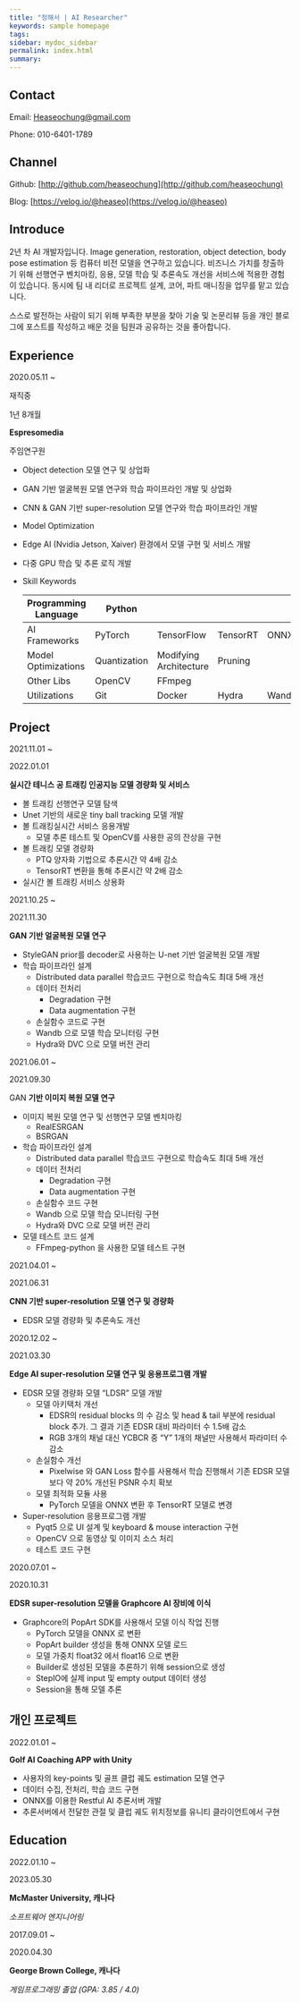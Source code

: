 ```yaml
---
title: "정해서 | AI Researcher"
keywords: sample homepage
tags: 
sidebar: mydoc_sidebar
permalink: index.html
summary: 
---
```


<!-- ![heaseo.jpeg](images/heaseo.jpeg) -->

## Contact

Email: Heaseochung@gmail.com

Phone: 010-6401-1789

## Channel

Github: [http://github.com/heaseochung](http://github.com/heaseochung)

Blog: [https://velog.io/@heaseo](https://velog.io/@heaseo)

## Introduce

2년 차 AI 개발자입니다. Image generation, restoration, object detection, body pose estimation 등 컴퓨터 비전 모델을 연구하고 있습니다. 비즈니스 가치를 창출하기 위해 선행연구 벤치마킹, 응용, 모델 학습 및 추론속도 개선을 서비스에 적용한 경험이 있습니다. 동시에 팀 내 리더로 프로젝트 설계, 코어, 파트 매니징을 업무를 맡고 있습니다.

스스로 발전하는 사람이 되기 위해 부족한 부분을 찾아 기술 및 논문리뷰 등을 개인 블로그에 포스트를 작성하고 배운 것을 팀원과 공유하는 것을 좋아합니다.

## Experience

2020.05.11 ~

 재직중

1년 8개월

**Espresomedia**

주임연구원

- Object detection 모델 연구 및 상업화
- GAN 기반 얼굴복원 모델 연구와 학습 파이프라인 개발 및 상업화
- CNN & GAN 기반 super-resolution 모델 연구와 학습 파이프라인 개발
- Model Optimization
- Edge AI (Nvidia Jetson, Xaiver) 환경에서 모델 구현 및 서비스 개발
- 다중 GPU 학습 및 추론 로직 개발
- Skill Keywords
    
    
    | Programming Language | Python |  |  |  |
    | --- | --- | --- | --- | --- |
    | AI Frameworks | PyTorch | TensorFlow | TensorRT | ONNX |
    | Model Optimizations | Quantization | Modifying Architecture | Pruning |  |
    | Other Libs | OpenCV | FFmpeg |  |  |
    | Utilizations | Git | Docker | Hydra | Wandb |

## Project

2021.11.01 ~

 2022.01.01

**실시간 테니스 공 트래킹 인공지능 모델 경량화 및 서비스**

- 볼 트래킹 선행연구 모델 탐색
- Unet 기반의 새로운 tiny ball tracking 모델 개발
- 볼 트래킹실시간 서비스 응용개발
    - 모델 추론 테스트 및 OpenCV를 사용한 공의 잔상을 구현
- 볼 트래킹 모델 경량화
    - PTQ 양자화 기법으로 추론시간 약 4배 감소
    - TensorRT 변환을 통해 추론시간 약 2배 감소
- 실시간 볼 트래킹 서비스 상용화

2021.10.25 ~

 2021.11.30

**GAN 기반 얼굴복원 모델 연구**

- StyleGAN prior를 decoder로 사용하는 U-net 기반 얼굴복원 모델 개발
- 학습 파이프라인 설계
    - Distributed data parallel 학습코드 구현으로 학습속도 최대 5배 개선
    - 데이터 전처리
        - Degradation 구현
        - Data augmentation 구현
    - 손실함수 코드로 구현
    - Wandb 으로 모델 학습 모니터링 구현
    - Hydra와 DVC 으로 모델 버전 관리

2021.06.01 ~

 2021.09.30

GAN **기반 이미지 복원 모델 연구**

- 이미지 복원 모델 연구 및 선행연구 모델 벤치마킹
    - RealESRGAN
    - BSRGAN
- 학습 파이프라인 설계
    - Distributed data parallel 학습코드 구현으로 학습속도 최대 5배 개선
    - 데이터 전처리
        - Degradation 구현
        - Data augmentation 구현
    - 손실함수 코드 구현
    - Wandb 으로 모델 학습 모니터링 구현
    - Hydra와 DVC 으로 모델 버전 관리
- 모델 테스트 코드 설계
    - FFmpeg-python 을 사용한 모델 테스트 구현

2021.04.01 ~

 2021.06.31

**CNN 기반 super-resolution 모델 연구 및 경량화**

- EDSR 모델 경량화 및 추론속도 개선

2020.12.02 ~

 2021.03.30

**Edge AI super-resolution 모델 연구 및 응용프로그램 개발**

- EDSR 모델 경량화 모델 “LDSR” 모델 개발
    - 모델 아키택처 개선
        - EDSR의 residual blocks 의 수 감소 및 head & tail 부분에 residual block 추가. 그 결과 기존 EDSR 대비 파라미터 수 1.5배 감소
        - RGB 3개의 채널 대신 YCBCR 중 “Y” 1개의 채널만 사용해서 파라미터 수 감소
    - 손실함수 개선
        - Pixelwise 와 GAN Loss 함수를 사용해서 학습 진행해서 기존 EDSR 모델보다 약 20% 개선된 PSNR 수치 확보
    - 모델 최적화 모듈 사용
        - PyTorch 모델을 ONNX 변환 후 TensorRT 모델로 변경
- Super-resolution 응용프로그램 개발
    - Pyqt5 으로 UI 설계 및 keyboard & mouse interaction 구현
    - OpenCV 으로 동영상 및 이미지 소스 처리
    - 테스트 코드 구현

2020.07.01 ~

 2020.10.31

**EDSR super-resolution 모델을 Graphcore AI 장비에 이식**

- Graphcore의 PopArt SDK를 사용해서 모델 이식 작업 진행
    - PyTorch 모델을 ONNX 로 변환
    - PopArt builder 생성을 통해 ONNX 모델 로드
    - 모델 가중치 float32 에서 float16 으로 변환
    - Builder로 생성된 모델을 추론하기 위해 session으로 생성
    - StepIO에 실제 input 및 empty output 데이터 생성
    - Session을 통해 모델 추론

## 개인 프로젝트

2022.01.01 ~

**Golf AI Coaching APP with Unity**

- 사용자의 key-points 및 골프 클럽 궤도 estimation 모델 연구
- 데이터 수집, 전처리, 학습 코드 구현
- ONNX를 이용한 Restful AI 추론서버 개발
- 추론서버에서 전달한 관절 및 클럽 궤도 위치정보를 유니티 클라이언트에서 구현

## Education

2022.01.10 ~

 2023.05.30

**McMaster University, 캐나다**

*소프트웨어 엔지니어링*

2017.09.01 ~

 2020.04.30

**George Brown College, 캐나다**

*게임프로그래밍 졸업 (GPA: 3.85 / 4.0)*

<!-- 
{% include note.html content="If you're cloning this theme, you're probably writing documentation of some kind. I have a blog on technical writing here called <a alt='technical writing blog' href='http://idratherbewriting.com'>I'd Rather Be Writing</a>. If you'd like to stay updated with the latest trends, best practices, and other methods for writing documentation, consider <a href='https://tinyletter.com/tomjoht'>subscribing</a>. I also have a site on <a href='http://idratherbewriting.com/learnapidoc'>writing API documentation</a>." %}

## Build the Theme

Follow these instructions to build the theme.

### 1. Download the theme

First, download or clone the theme from the [Github repo](https://github.com/tomjoht/documentation-theme-jekyll). Most likely you won't be pulling in updates once you start customizing the theme, so downloading the theme (instead of cloning it) probably makes the most sense. In Github, click the **Clone or download** button, and then click **Download ZIP**.

### 2. Install Jekyll

If you've never installed or run a Jekyll site locally on your computer, follow these instructions to install Jekyll:

* [Install Jekyll on Mac][mydoc_install_jekyll_on_mac]
* [Install Jekyll on Windows][mydoc_install_jekyll_on_windows]

### 3. Install Bundler

In case you haven't installed Bundler, install it:

```
gem install bundler
```

You'll want [Bundler](http://bundler.io/) to make sure all the Ruby gems needed work well with your project. Bundler sorts out dependencies and installs missing gems or matches up gems with the right versions based on gem dependencies.

### 4. Option 1: Build the Theme (*without* the github-pages gem) {#option1}

Use this option if you're not planning to publish your Jekyll site using [Github Pages](https://pages.github.com/).

Bundler's Gemfile specifies how project dependencies are managed. Although this project includes a Gemfile, this theme doesn't have any dependencies beyond core Jekyll. The Gemfile is used to list gems needed for publishing on Github Pages. **If you're not planning to have Github Pages build your Jekyll project, delete these two files from the theme's root directory:**

* Gemfile
* Gemfile.lock

If you've never run Jekyll on your computer (you can check with `jekyll --version`), you may need to install the jekyll gem:

```
gem install jekyll
```

Now run jekyll serve (first change directories (`cd`) to where you downloaded the project):

```
jekyll serve
```

### 4. Option 2: Build the Theme (*with* the github-pages gem) {#option2}

If you *are* in fact publishing on Github Pages, leave the Gemfile and Gemfile.lock files in the theme.The Gemfile tells Jekyll to use the github-pages gem. **However, note that you cannot use the normal `jekyll serve` command with this gem due to dependency conflicts between the latest version of Jekyll and Github Pages** (which are noted [briefly here](https://help.github.com/articles/setting-up-your-github-pages-site-locally-with-jekyll/)).

You need Bundler to resolve these dependency conflicts. Use Bundler to install all the needed Ruby gems:

```
bundle update
```

Then *always* use this command to build Jekyll:

```
bundle exec jekyll serve
```

If you want to shorten this long command, you can put this code in a file such as jekyll.sh (on a Mac) and then simply type `. jekyll.sh` to build Jekyll.

## Running the site in Docker

You can also use Docker to directly build and run the site on your local machine. Just clone the repo and run the following from your working dir:
```
docker-compose build --no-cache && docker-compose up
```
The site should now be running at [http://localhost:4000/](http://localhost:4000/).

This is perhaps the easiest way to see how your site would actually look.

## Configure the sidebar

There are several products in this theme. Each product uses a different sidebar. This is the essence of what makes this theme unique -- different sidebars for different product documentation. The idea is that when users are reading documentation for a specific product, the sidebar navigation should be specific to that product. (You can read more of my thoughts on why multiple sidebars are important in this [blog post](http://idratherbewriting.com/2016/03/23/release-of-documentation-theme-for-jekyll-50/).)

The top navigation usually remains the same, because it allows users to navigate across products. But the sidebar navigation adapts to the product.

In each page's frontmatter, you must specify the sidebar you want that page to use. Here's an example of the page frontmatter showing the sidebar property:

<pre>
---
title: Alerts
tags: [formatting]
keywords: notes, tips, cautions, warnings, admonitions
last_updated: July 3, 2016
summary: "You can insert notes, tips, warnings, and important alerts in your content. These notes are stored as shortcodes made available through the linksrefs.hmtl include."
<span class="red">sidebar: mydoc_sidebar</span>
permalink: mydoc_alerts
---
</pre>

The `sidebar: mydoc_sidebar` refers to the \_data/sidebars/mydoc_sidebar.yml file.

Note that your sidebar can only have 2 levels (expand the **Tag archives** option to see an example of the second level). Given that each product has its own sidebar, this depth should be sufficient (it's really like 3 levels). Deeper nesting goes against usability recommendations.

You can optionally turn off the sidebar on any page (e.g. landing pages). To turn off the sidebar for a page, you should set the page frontmatter tag as `hide_sidebar: true`.

If you don't declare a sidebar, the `home_sidebar` file gets used as the default because this is the default specified in the config file:

```yaml
-
  scope:
    path: ""
    type: "pages"
  values:
    layout: "page"
    comments: true
    search: true
    sidebar: home_sidebar
    topnav: topnav
```

If you want to set different sidebar defaults based on different folders for your pages, specify your defaults like this:

```
-
  scope:
    path: "pages/mydoc"
    type: "pages"
  values:
    layout: "page"
    comments: true
    search: true
    sidebar: mydoc_sidebar
    topnav: topnav
```

This would load the `mydoc_sidebar` for each file in **pages/mydoc**. You could set different defaults for different path scopes.

For more detail on the sidebar, see [Sidebar navigation][mydoc_sidebar_navigation].

## Top navigation

The top navigation works just like the sidebar. You can specify which topnav data file should load by adding a `topnav` property in your page, like this:

```yaml
topnav: topnav
```

Here the topnav refers to the `_data/topnav.yml` file.

Because most topnav options will be the same, the `_config.yml` file specifies the topnav file as a default:

```yaml
-
  scope:
    path: ""
    type: "pages"
  values:
    layout: "page"
    comments: true
    search: true
    sidebar: home_sidebar
    topnav: topnav
```

## Sidebar syntax

The sidebar data file uses a specific YAML syntax that you must follow. Follow the sample pattern shown in the theme, specically looking at `mydoc_sidebar.yml` as an example: Here's a code sample showing all levels:

```yaml
entries:
- title: sidebar
  product: Jekyll Doc Theme
  version: 6.0
  folders:
  - title: Overview
    output: web, pdf
    folderitems:

    - title: Get started
      url: /index.html
      output: web, pdf
      type: homepage

    - title: Introduction
      url: /mydoc_introduction.html
      output: web, pdf

  - title: Release Notes
    output: web, pdf
    folderitems:

    - title: 6.0 Release notes
      url: /mydoc_release_notes_60.html
      output: web, pdf

    - title: 5.0 Release notes
      url: /mydoc_release_notes_50.html
      output: web, pdf

  - title: Tag archives
    output: web
    folderitems:

    - title: Tag archives overview
      url: /mydoc_tag_archives_overview.html
      output: web

      subfolders:
      - title: Tag archive pages
        output: web
        subfolderitems:

        - title: Formatting pages
          url: /tag_formatting.html
          output: web

        - title: Navigation pages
          url: /tag_navigation.html
          output: web

        - title: Content types pages
          url: /tag_content_types.html
          output: web
```

Each `folder` or `subfolder` must contain a `title` and `output` property. Each `folderitem` or `subfolderitem` must contain a `title`, `url`, and `output` property.

The two outputs available are `web` and `pdf`. (Even if you aren't publishing PDF, you still need to specify `output: web`).

The YAML syntax depends on exact spacing, so make sure you follow the pattern shown in the sample sidebars. See my [YAML tutorial](mydoc_yaml_tutorial) for more details about how YAML works.

{% include note.html content="If you have just one character of spacing off, Jekyll won't build due to the YAML syntax error. You'll see an error message in your console that says \"Error ... did not find expected key while parsing a block mapping at line 22 column 5. Error: Run jekyll build --trace for more information.\" If you encounter this, it usually refers to incorrect indentation or spacing in the YAML file. See the example mydoc_sidebar.yml file to see where your formatting went wrong." %}

Each level must have at least one topic before the next level starts. You can't have a second level that contains multiple third levels without having at least one standalone topic in the second level. If you need a hierarchy that has a folder that contains other folders and no loose topics, use a blank `-` item like this:

```yaml
entries:
- title: sidebar
  product: Jekyll Doc Theme
  version: 6.0
  folders:
  - title: Overview
    output: web, pdf
    folderitems:

    -

  - title: Release Notes
    output: web, pdf
    folderitems:

    - title: 6.0 Release notes
      url: /mydoc_release_notes_60.html
      output: web, pdf

    - title: 5.0 Release notes
      url: /mydoc_release_notes_50.html
      output: web, pdf

  - title: Installation
    output: web, pdf
    folderitems:

    - title: About Ruby, Gems, Bundler, etc.
      url: /mydoc_about_ruby_gems_etc.html
      output: web, pdf

    - title: Install Jekyll on Mac
      url: /mydoc_install_jekyll_on_mac.html
      output: web, pdf

    - title: Install Jekyll on Windows
      url: /mydoc_install_jekyll_on_windows.html
      output: web, pdf
```

To accommodate the title page and table of contents in PDF outputs, each product sidebar must list these pages before any other:

```yaml
- title:
  output: pdf
  type: frontmatter
  folderitems:
  - title:
    url: /titlepage
    output: pdf
    type: frontmatter
  - title:
    url: /tocpage
    output: pdf
    type: frontmatter
```

Leave the output as `output: pdf` for these frontmatter pages so that they don't appear in the web output.

For more detail on the sidebar, see [Sidebar navigation][mydoc_sidebar_navigation] and [YAML tutorial][mydoc_yaml_tutorial].

## Comments

The theme integrates [Commento.io](https://commento.io/) for comments below pages and posts. (This commenting service doesn't inject controversial tracking ads like Disqus does.) You will need to Commento.io account + plan ($5/month) to authorize Commento with your domain (no other configuration should be required). If you don't want comments, in the \_config.yml file, change the `comments: true` properties (under `defaults`) to `comments: false` in every instance. Then in the commento.html include file (inside \_includes), the `{% raw %}{% unless page.comments == false %} ... {% endunless %}{% endraw %}` logic will not insert the Commentio form.

## Relative links and offline viewing

This theme uses relative links throughout so that you can view the site offline and not worry about which server or directory you're hosting it. It's common with tech docs to push content to an internal server for review prior to pushing the content to an external server for publication. Because of the need for seamless transferrence from one host to another, the site has to use relative links.

To view pages locally on your machine (without the Jekyll preview server), they need to have the `.html` extension. The `permalink` property in the page's frontmatter (without surrounding slashes) is what pushes the files into the root directory when the site builds.

## Page frontmatter

When you write pages, include these same frontmatter properties with each page:

```yaml
---
title: "Some title"
tags: [sample1, sample2]
keywords: keyword1, keyword2, keyword3
last_updated: Month day, year
summary: "optional summary here"
sidebar: sidebarname
permalink: filename.html
---
```

(You will customize the values for each of these properties, of course.)

For titles, surrounding the title in quotes is optional, but if you have a colon in the title, you must surround the title with quotation marks. If you have a quotation mark inside the title, escape it first with a backlash `\`.

Values for `keywords` get populated into the metadata of the page for SEO.

Values for `tags` must be defined in your \_data/tags.yml list. You also need a corresponding tag file inside the tags folder pages/tags/ that follows the same pattern as the other tag files shown in the tags folder. (Jekyll won't auto-create these tag files.)

If you don't want the mini-TOC to show on a page (such as for the homepage or landing pages), add `toc: false` in the frontmatter.

The `permalink` value should be the same as your filename and include the ".html" file extension.

For more detail, see [Pages][mydoc_pages].

## Where to store your documentation topics

You can store your files for each product inside subfolders following the pattern shown in the theme. For example, product1, product2, etc, can be stored in their own subfolders inside the \_pages directory. Inside \_pages, you can store your topics inside sub-subfolders or sub-sub-folders to your heart's content. When Jekyll builds your site, it will pull the topics into the root directory and use the permalink for the URL.

Note that product1, product2, and mydoc are all just sample content to demonstrate how to add multiple products into the theme. You can freely delete that content.

For more information, see [Pages][mydoc_pages] and [Posts][mydoc_posts].

## Configure the top navigation

The top navigation bar's menu items are set through the \_data/topnav.yml file. Use the top navigation bar to provide links for navigating from one product to another, or to navigate to external resources.

For external URLs, use `external_url` in the item property, as shown in the example topnav.yml file. For internal links, use `url` the same was you do in the sidebar data files.

Note that the topnav has two sections: `topnav` and `topnav_dropdowns`. The topnav section contains single links, while the `topnav_dropdowns` section contains dropdown menus. The two sections are independent of each other.

## Generating PDF

If you want to generate PDF, you'll need a license for [Prince XML](http://www.princexml.com/). You will also need to [install Prince](http://www.princexml.com/doc/installing/).  You can generate PDFs by product (but not for every product on the site combined together into one massive PDF). Prince will work even without a license, but it will imprint a small Prince image on the first page, and you're supposed to buy the license to use it.

If you're on Windows, install [Git Bash client](https://git-for-windows.github.io/) rather than using the default Windows command prompt.

Open up the css/printstyles.css file and customize the email address (`youremail@domain.com`) that is listed there. This email address appears in the bottom left footer of the PDF output. You'll also need to create a PDF configuration file following the examples shown in the pdfconfigs folder, and also customize some build scripts following the same pattern shown in the root: pdf-product1.sh

See the section on [Generating PDFs][mydoc_generating_pdfs] for more details about setting the theme up for this output.

## Blogs / News

For blog posts, create your markdown files in the \_posts folder following the sample formats. Post file names always begin with the date (YYYY-MM-DD-title).

The news/news.html file displays the posts, and the news_archive.html file shows a yearly history of posts. In documentation, you might use the news to highlight product features outside of your documentation, or to provide release notes and other updates.

See [Posts][mydoc_posts] for more information.

## Markdown

This theme uses [kramdown markdown](http://kramdown.gettalong.org/). kramdown is similar to Github-flavored Markdown, except that when you have text that intercepts list items, the spacing of the intercepting text must align with the spacing of the first character after the space of a numbered list item. Basically, with your list item numbering, use two spaces after the dot in the number, like this:

```
1.  First item
2.  Second item
3.  Third item
```

When you want to insert paragraphs, notes, code snippets, or other matter in between the list items, use four spaces to indent. The four spaces will line up with the first letter of the list item (the <b>F</b>irst or <b>S</b>econd or <b>T</b>hird).

```
1.  First item

    ```
    alert("hello");
    ```

2.  Second item

    Some pig!

3.  Third item
```

See the topics under "Formatting" in the sidebar for more information.

## Automated links

If you want to use an automated system for managing links, see [Automated Links][mydoc_hyperlinks.html#automatedlinks]. This approach automatically creates a list of Markdown references to simplify linking.

## Other instructions

The content here is just a getting started guide only. For other details in working with the theme, see the various sections in the sidebar.

{% include links.html %} -->
